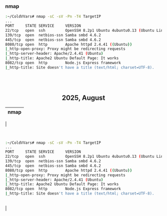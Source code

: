 

<br>

<h3>nmap</h3>

```bash
:~/ColdVVars# nmap -sC -sV -Pn -T4 TargetIP
...
PORT     STATE SERVICE     VERSION
22/tcp   open  ssh         OpenSSH 8.2p1 Ubuntu 4ubuntu0.13 (Ubuntu Linux; protocol 2.0)
139/tcp  open  netbios-ssn Samba smbd 4.6.2
445/tcp  open  netbios-ssn Samba smbd 4.6.2
8080/tcp open  http        Apache httpd 2.4.41 ((Ubuntu))
|_http-open-proxy: Proxy might be redirecting requests
|_http-server-header: Apache/2.4.41 (Ubuntu)
|_http-title: Apache2 Ubuntu Default Page: It works
8082/tcp open  http        Node.js Express framework
|_http-title: Site doesn't have a title (text/html; charset=UTF-8).
```

<br>


<br>
<h2 align="center">2025, August</h2>
<div align="left"><p>

|nmap                                                       |
|:---------------------------------------------------------:|
|

<br>

```bash
:~/ColdVVars# nmap -sC -sV -Pn -T4 TargetIP
...
PORT     STATE SERVICE     VERSION
22/tcp   open  ssh         OpenSSH 8.2p1 Ubuntu 4ubuntu0.13 (Ubuntu Linux; protocol 2.0)
139/tcp  open  netbios-ssn Samba smbd 4.6.2
445/tcp  open  netbios-ssn Samba smbd 4.6.2
8080/tcp open  http        Apache httpd 2.4.41 ((Ubuntu))
|_http-open-proxy: Proxy might be redirecting requests
|_http-server-header: Apache/2.4.41 (Ubuntu)
|_http-title: Apache2 Ubuntu Default Page: It works
8082/tcp open  http        Node.js Express framework
|_http-title: Site doesn't have a title (text/html; charset=UTF-8).
```

<br>|

</p></div><br>

